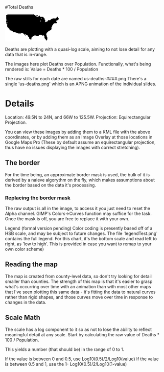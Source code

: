 #Total Deaths

![US Map, New Deaths](../../us-new-deaths7-small.png)

Deaths are plotting with a quasi-log scale, aiming to not lose detail for any data that is in-range.

The images here plot Deaths over Population.  Functionally, what's being rendered is:
 Value = Deaths * 100 / Population

The raw stills for each date are named us-deaths-####.png
There's a single 'us-deaths.png' which is an APNG animation of the individual slides.


# Details

 Location: 49.5N to 24N, and 66W to 125.5W.
 Projection: Equirectangular Projection.
 
You can view these images by adding them to a KML file with the above coordinates, or by adding them
as an Image Overlay at those locations in Google Maps Pro (These by default assume an equirectangular projection, thus have no issues displaying the images with correct stretching).

## The border
For the time being, an approximate border mask is used, the bulk of it is derived by a naieve algorythm on the fly, which makes assumptions about the border based on the data it's processing.  
### Replacing the border mask
The raw output is all in the image, to access it you just need to reset the Alpha channel.  GIMP's Colors->Curves function may suffice for the task.  Once the mask is off, you are free to replace it with your own.

Legend (formal version pending)
Color coding is presently based off of a HSB scale, and may be subject to future changes.  The file 'legendTest.png' contains the full legend. For this chart, it's the bottom scale and read left to right, as 'low to high'.  This is provided in case you want to remap to your own color scheme)

## Reading the map
The map is created from county-level data, so don't try looking for detail smaller than counties.  The strength of this map is that it's easier to grasp what's occurring over time with an animation than with most other maps that I've seen plotting this same data - it's fitting the data to natural curves rather than rigid shapes, and those curves move over time in response to changes in the data.

## Scale Math
The scale has a log component to it so as not to lose the ability to reflect meaningful detail at any scale.
Start by calculating the raw value of Deaths * 100 / Population.

This yields a number (that should be) in the range of 0 to 1.

If the value is between 0 and 0.5, use Log10(0.5)/2/Log10(value)
If the value is between 0.5 and 1, use the 1- Log10(0.5)/2/Log10(1-value)
